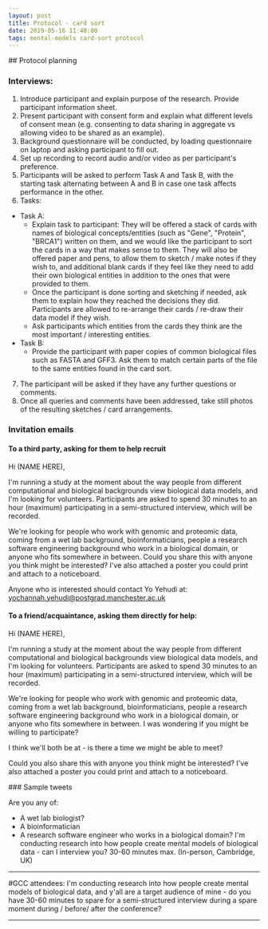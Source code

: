 ```yaml
---
layout: post
title: Protocol - card sort
date: 2019-05-16 11:48:00
tags: mental-models card-sort protocol
---
```


## Protocol planning

### Interviews:

1. Introduce participant and explain purpose of the research. Provide participant information sheet.
2. Present participant with consent form and explain what different levels of consent mean (e.g. consenting to data sharing in aggregate vs allowing video to be shared as an example).
3. Background questionnaire will be conducted, by loading questionnaire on laptop and asking participant to fill out.
4. Set up recording to record audio and/or video as per participant's preference.
5. Participants will be asked to perform Task A and Task B, with the starting task alternating between A and B in case one task affects performance in the other.
6. Tasks:
  - Task A:
    - Explain task to participant: They will be offered a stack of cards with names of biological concepts/entities (such as "Gene", "Protein", "BRCA1") written on them, and we would like the participant to sort the cards in a way that makes sense to them. They will also be offered paper and pens, to allow them to sketch / make notes if they wish to, and additional blank cards if they feel like they need to add their own biological entities in addition to the ones that were provided to them.
    - Once the participant is done sorting and sketching if needed, ask them to explain how they reached the decisions they did. Participants are allowed to re-arrange their cards / re-draw their data model if they wish.
    - Ask participants which entities from the cards they think are the most important / interesting entities.
  - Task B:
    - Provide the participant with paper copies of common biological files such as FASTA and GFF3. Ask them to match certain parts of the file to the same entities found in the card sort.
7. The participant will be asked if they have any further questions or comments.
8. Once all queries and comments have been addressed, take still photos of the resulting sketches / card arrangements.

### Invitation emails

#### To a third party, asking for them to help recruit

Hi (NAME HERE),

I'm running a study at the moment about the way people from different computational and biological backgrounds view biological data models, and I'm looking for volunteers. Participants are asked to spend 30 minutes to an hour (maximum) participating in a semi-structured interview, which will be recorded.

We're looking for people who work with genomic and proteomic data, coming from a wet lab background, bioinformaticians, people a research software engineering background who work in a biological domain, or anyone who fits somewhere in between. Could you share this with anyone you think might be interested? I've also attached a poster you could print and attach to a noticeboard.

Anyone who is interested should contact Yo Yehudi at: yochannah.yehudi@postgrad.manchester.ac.uk

#### To a friend/acquaintance, asking them directly for help:

Hi (NAME HERE),

I'm running a study at the moment about the way people from different computational and biological backgrounds view biological data models, and I'm looking for volunteers. Participants are asked to spend 30 minutes to an hour (maximum) participating in a semi-structured interview, which will be recorded.

We're looking for people who work with genomic and proteomic data, coming from a wet lab background, bioinformaticians, people a research software engineering background who work in a biological domain, or anyone who fits somewhere in between. I was wondering if you might be willing to participate?

<DELETE IF IRRELEVANT:> I think we'll both be at <CONFERENCE NAME HERE> - is there a time we might be able to meet?

Could you also share this with anyone you think might be interested? I've also attached a poster you could print and attach to a noticeboard.

### Sample tweets

Are you any of:
- A wet lab biologist?
- A bioinformatician
- A research software engineer who works in a biological domain?
I'm conducting research into how people create mental models of biological data - can I interview you? 30-60 minutes max. (In-person, Cambridge, UK)

---

#GCC attendees: I'm conducting research into how people create mental models of biological data, and y'all are a target audience of mine - do you have 30-60 minutes to spare for a semi-structured interview during a spare moment during / before/ after the conference?

---

